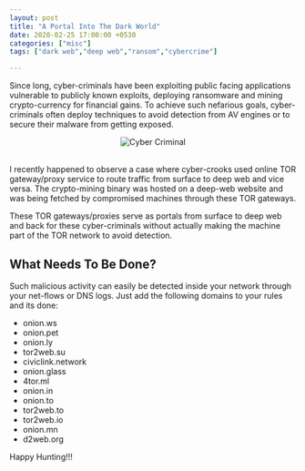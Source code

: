 ```yaml
---
layout: post
title: "A Portal Into The Dark World"
date: 2020-02-25 17:00:00 +0530
categories: ["misc"]
tags: ["dark web","deep web","ransom","cybercrime"]

---
```


Since long, cyber-criminals have been exploiting public facing applications vulnerable to publicly known exploits, deploying ransomware and mining crypto-currency for financial gains. To achieve such nefarious goals, cyber-criminals often deploy techniques to avoid detection from AV engines or to secure their malware from getting exposed.


<div><center><img src="https://hackernoon.com/drafts/3g2j1329c.png" title="Cyber Criminal"></center></div>
<br>

I recently happened to observe a case where cyber-crooks used online TOR gateway/proxy service to route traffic from surface to deep web and vice versa. The crypto-mining binary was hosted on a deep-web website and was being fetched by compromised machines through these TOR gateways.

These TOR gateways/proxies serve as portals from surface to deep web and back for these cyber-criminals without actually making the machine part of the TOR network to avoid detection.

## What Needs To Be Done?

Such malicious activity can easily be detected inside your network through your net-flows or DNS logs. Just add the following domains to your rules and its done:

- onion.ws
- onion.pet
- onion.ly
- tor2web.su
- civiclink.network
- onion.glass
- 4tor.ml
- onion.in
- onion.to
- tor2web.to
- tor2web.io
- onion.mn
- d2web.org

Happy Hunting!!!
